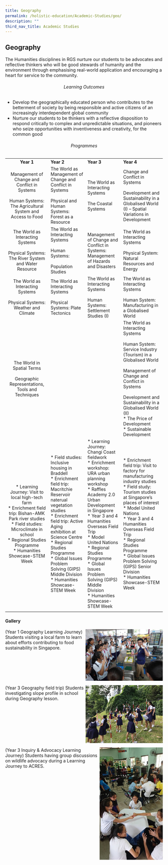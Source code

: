 ```yaml
---
title: Geography
permalink: /holistic-education/Academic-Studies/geo/
description: ""
third_nav_title: Academic Studies
---
```

## Geography

The Humanities disciplines in RGS nurture our students to be advocates and reflective thinkers who will be good stewards of humanity and the environment through emphasising real-world application and encouraging a heart for service to the community.

###### <center>Learning Outcomes</center>

*   Develop the geographically educated person who contributes to the betterment of society by being responsible and active citizens of an increasingly interdependent global community
*   Nurture our students to be thinkers with a reflective disposition to respond critically to complex and unpredictable situations, and pioneers who seize opportunities with inventiveness and creativity, for the common good

###### <center>Programmes</center>

|   |   |   |   |
|:-:|---|---|---|
| **Year 1**  | **Year 2**  | **Year 3**  | **Year 4**  |
| Management of Change and Conflict in Systems<br><br>Human Systems: The Agricultural System and Access to Food  | The World as Management of Change and Conflict in Systems<br><br>Physical and Human Systems: Forest as a Resource  | The World as Interacting Systems<br><br>The Coastal Systems  | Change and Conflict in Systems<br><br>Development and Sustainability in a Globalised World (I) – Spatial Variations in Development  |
| The World as Interacting Systems<br><br>Physical Systems: The River System and Water Resource  | The World as Interacting Systems<br><br>Human Systems:<br><br>Population Studies  | Management of Change and Conflict in<br>Systems: Management of Hazards and Disasters  | The World as Interacting Systems<br><br>Physical System: Natural Resources and Energy  |
| The World as Interacting Systems<br><br>Physical Systems: Weather and Climate  | The World as Interacting Systems<br><br>Physical Systems: Plate Tectonics  | The World as Interacting Systems<br><br>Human Systems: Settlement Studies (I)  | The World as Interacting Systems<br><br>Human System: Manufacturing in a Globalised World  |
| The World in Spatial Terms<br><br>Geographic Representations, Tools and Techniques  |   |   | The World as Interacting Systems<br><br>Human System: Service Industry (Tourism) in a Globalised World<br><br>Management of Change and Conflict in Systems<br><br>Development and Sustainability in a Globalised World (II)<br>*   The Price of Development<br>*   Sustainable Development  |
| *   Learning Journey: Visit to local high-tech farm<br>*   Enrichment field trip: Bishan-AMK Park river studies<br>*   Field studies: Microclimate in school<br>*   Regional Studies Programme<br>*   Humanities Showcase-STEM Week  | *   Field studies: Inclusive housing in Braddell<br>*   Enrichment field trip: Macritchie Reservoir naterual vegetation studies<br>*   Enrichment field trip: Active Aging exhibition at Science Centre<br>*   Regional Studies Programme<br>*   Global Issues Problem Solving (GIPS) Middle Division<br>*   Humanities Showcase-STEM Week  | *   Learning Journey: Changi Coast fieldwork<br>*   Enrichment workshop: URA urban planning workshop<br>*   Raffles Academy 2.0 Urban Development in Singapore<br>*   Year 3 and 4 Humanities Overseas Field Trip<br>*   Model United Nations<br>*   Regional Studies Programme<br>*   Global Issues Problem Solving (GIPS) Middle Division<br>*   Humanities Showcase-STEM Week  | *   Enrichment field trip: Visit to factory for manufacturing industry studies<br>*   Field study: Tourism studies at Singapore’s places of interest<br>*   Model United Nations<br>*   Year 3 and 4 Humanities Overseas Field Trip<br>*   Regional Studies Programme<br>*   Global Issues Problem Solving (GIPS) Senior Division<br>*   Humanities Showcase-STEM Week  |
|   |   |   |   |

#### Gallery

<img src="/images/Y1_geog_farm.jpeg" style="width:49%" align=right>

(Year 1 Geography Learning Journey) Students visiting a local farm to learn about efforts contributing to food sustainability in Singapore.
<br clear=right>

<img src="/images/Y3_Geog_Slopeprofiling.jpg" style="width:49%" align=right>

(Year 3 Geography field trip) Students investigating slope profile in school during Geography lesson.
<br clear=right>

<img src="/images/2019ACRES.jpeg" style="width:40%" align=right>

(Year 3 Inquiry & Advocacy Learning Journey) Students having group discussions on wildlife advocacy during a Learning Journey to ACRES.
<br clear=right>